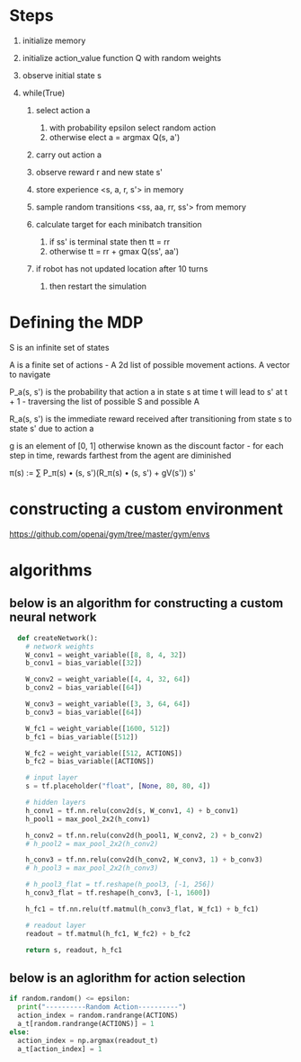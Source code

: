 # Steps

1. initialize memory
2. initialize action_value function Q with random weights
3. observe initial state s

4. while(True)
   1. select action a
      1. with probability epsilon select random action
      2. otherwise elect a = argmax Q(s, a')
   2. carry out action a
   3. observe reward r and new state s'
   4. store experience <s, a, r, s'> in memory
  
   5. sample random transitions <ss, aa, rr, ss'> from memory
   6. calculate target for each minibatch transition
      1. if ss' is terminal state then tt = rr
      2. otherwise tt = rr + gmax Q(ss', aa')
   7. if robot has not updated location after 10 turns
      1. then restart the simulation

# Defining the MDP

  S is an infinite set of states

  A is a finite set of actions
    - A 2d list of possible movement actions. A vector to navigate

  P_a(s, s') is the probability that action a in state s at time t will lead to s' at t + 1
    - traversing the list of possible S and possible A
    
  R_a(s, s') is the immediate reward received after transitioning from state s to state s' due to action a

  g is an element of [0, 1] otherwise known as the discount factor
    - for each step in time, rewards farthest from the agent are diminished

  π(s) := ∑ P_π(s) • (s, s')(R_π(s) • (s, s') + gV(s'))
          s'
          
# constructing a custom environment

https://github.com/openai/gym/tree/master/gym/envs
        
# algorithms

## below is an algorithm for constructing a custom neural network
  
```python
  def createNetwork():
    # network weights
    W_conv1 = weight_variable([8, 8, 4, 32])
    b_conv1 = bias_variable([32])

    W_conv2 = weight_variable([4, 4, 32, 64])
    b_conv2 = bias_variable([64])

    W_conv3 = weight_variable([3, 3, 64, 64])
    b_conv3 = bias_variable([64])

    W_fc1 = weight_variable([1600, 512])
    b_fc1 = bias_variable([512])

    W_fc2 = weight_variable([512, ACTIONS])
    b_fc2 = bias_variable([ACTIONS])

    # input layer
    s = tf.placeholder("float", [None, 80, 80, 4])

    # hidden layers
    h_conv1 = tf.nn.relu(conv2d(s, W_conv1, 4) + b_conv1)
    h_pool1 = max_pool_2x2(h_conv1)

    h_conv2 = tf.nn.relu(conv2d(h_pool1, W_conv2, 2) + b_conv2)
    # h_pool2 = max_pool_2x2(h_conv2)

    h_conv3 = tf.nn.relu(conv2d(h_conv2, W_conv3, 1) + b_conv3)
    # h_pool3 = max_pool_2x2(h_conv3)

    # h_pool3_flat = tf.reshape(h_pool3, [-1, 256])
    h_conv3_flat = tf.reshape(h_conv3, [-1, 1600])

    h_fc1 = tf.nn.relu(tf.matmul(h_conv3_flat, W_fc1) + b_fc1)

    # readout layer
    readout = tf.matmul(h_fc1, W_fc2) + b_fc2

    return s, readout, h_fc1
```




## below is an aglorithm for action selection

  ```python
  if random.random() <= epsilon:
    print("----------Random Action----------")
    action_index = random.randrange(ACTIONS)
    a_t[random.randrange(ACTIONS)] = 1
  else:
    action_index = np.argmax(readout_t)
    a_t[action_index] = 1
  ```
